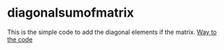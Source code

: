 # diagonalsumofmatrix
This is the simple code to add the diagonal elements if the matrix.
[Way to the code](https://github.com/ASTHA193/diagonalsumofmatrix/commit/716a6cfc3057997041bb6e0b03ecc9172edbb845)
